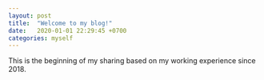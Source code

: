 ```yaml
---
layout: post
title:  "Welcome to my blog!"
date:   2020-01-01 22:29:45 +0700
categories: myself
---
```

This is the beginning of my sharing based on my working experience since 2018.